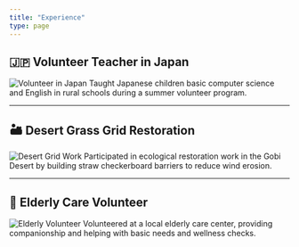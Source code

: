 ```yaml
---
title: "Experience"
type: page
---
```


## 🇯🇵 Volunteer Teacher in Japan
![Volunteer in Japan](/uploads/japan.JPG)
Taught Japanese children basic computer science and English in rural schools during a summer volunteer program.

---

## 🏜️ Desert Grass Grid Restoration
![Desert Grid Work](/uploads/desert.jpg)
Participated in ecological restoration work in the Gobi Desert by building straw checkerboard barriers to reduce wind erosion.

---

## 🧓 Elderly Care Volunteer
![Elderly Volunteer](/uploads/letter.jpg)
Volunteered at a local elderly care center, providing companionship and helping with basic needs and wellness checks.
